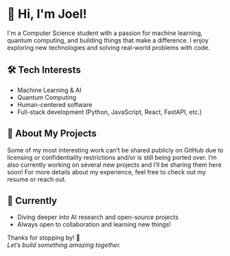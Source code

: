 # 👋 Hi, I'm Joel!

I'm a Computer Science student with a passion for machine learning, quantum computing, and building things that make a difference. I enjoy exploring new technologies and solving real-world problems with code.

## 🛠️ Tech Interests

- Machine Learning & AI
- Quantum Computing
- Human-centered software
- Full-stack development (Python, JavaScript, React, FastAPI, etc.)

## 📂 About My Projects

Some of my most interesting work can’t be shared publicly on GitHub due to licensing or confidentiality restrictions and/or is still being ported over. I’m also currently working on several new projects and I’ll be sharing them here soon! For more details about my experience, feel free to check out my resume or reach out.

## 🌱 Currently

- Diving deeper into AI research and open-source projects
- Always open to collaboration and learning new things!

Thanks for stopping by! 🚀  
*Let’s build something amazing together.*
